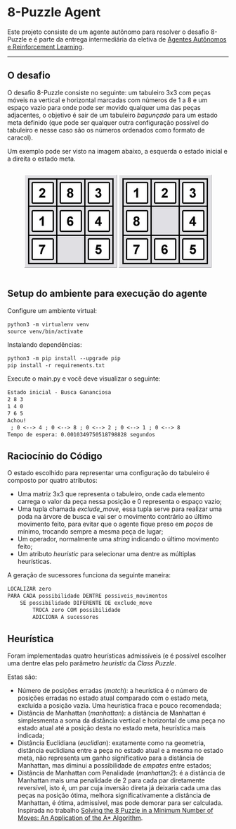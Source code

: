 # 8-Puzzle Agent

Este projeto consiste de um agente autônomo para resolver o desafio 8-Puzzle e é parte da entrega intermediária da eletiva de [Agentes Autônomos e Reinforcement Learning](http://fbarth.net.br/agents/).

---

## O desafio

O desafio 8-Puzzle consiste no seguinte: um tabuleiro 3x3 com peças móveis na vertical e horizontal marcadas com números de 1 a 8 e um espaço vazio para onde pode ser movido qualquer uma das peças adjacentes, o objetivo é sair de um tabuleiro *bagunçado* para um estado meta definido (que pode ser qualquer outra configuração possível do tabuleiro e nesse caso são os números ordenados como formato de caracol).

Um exemplo pode ser visto na imagem abaixo, a esquerda o estado inicial e a direita o estado meta.

<div style="display : flex; justify-content: space-around;">

![Exemplo de Estado](src/img/exemplo-estado.png)
![Estado Meta](src/img/estado-meta.jpg)

</div>


## Setup do ambiente para execução do agente

Configure um ambiente virtual:

```
python3 -m virtualenv venv
source venv/bin/activate
```

Instalando dependências:

```
python3 -m pip install --upgrade pip
pip install -r requirements.txt
```

Execute o main.py e você deve visualizar o seguinte:

```
Estado inicial - Busca Gananciosa
2 8 3
1 4 0
7 6 5
Achou!
 ; 0 <--> 4 ; 0 <--> 8 ; 0 <--> 2 ; 0 <--> 1 ; 0 <--> 8
Tempo de espera: 0.0010349750518798828 segundos
```

## Raciocínio do Código

O estado escolhido para representar uma configuração do tabuleiro é composto por quatro atributos:

-   Uma matriz 3x3 que representa o tabuleiro, onde cada elemento carrega o valor da peça nessa posição e 0 representa o espaço vazio;
-   Uma tupla chamada *exclude_move*, essa tupla serve para realizar uma poda na árvore de busca e vai ser o movimento contrário ao último movimento feito, para evitar que o agente fique preso em *poços* de mínimo, trocando sempre a mesma peça de lugar;
-   Um operador, normalmente uma *string* indicando o último movimento feito;
-   Um atributo *heuristic* para selecionar uma dentre as múltiplas heurísticas.

A geração de sucessores funciona da seguinte maneira:

```
LOCALIZAR zero
PARA CADA possibilidade DENTRE possiveis_movimentos
    SE possibilidade DIFERENTE DE exclude_move
        TROCA zero COM possibilidade
        ADICIONA A sucessores
```

## Heurística

Foram implementadas quatro heurísticas admissíveis (e é possível escolher uma dentre elas pelo parâmetro *heuristic* da *Class Puzzle*.

Estas são:

- Número de posições erradas (*match*): a heurística é o número de posições erradas no estado atual comparado com o estado meta, excluída a posição vazia. Uma heurística fraca e pouco recomendada;
- Distância de Manhattan (*manhattan*): a distância de Manhattan é simplesmenta a soma da distância vertical e horizontal de uma peça no estado atual até a posição desta no estado meta, heurística mais indicada;
- Distância Euclidiana (*euclidian*): exatamente como na geometria, distância euclidiana entre a peça no estado atual e a mesma no estado meta, não representa um ganho significativo para a distância de Manhattan, mas diminui a possibilidade de *empates* entre estados;
- Distância de Manhattan com Penalidade (*manhattan2*): é a distância de Manhattan mais uma penalidade de 2 para cada par diretamente reversível, isto é, um par cuja inversão direta já deixaria cada uma das peças na posição ótima, melhora significativamente a distância de Manhattan, é ótima, admissível, mas pode demorar para ser calculada. Inspirada no trabalho [Solving the 8 Puzzle in a Minimum Number of Moves: An Application of the A* Algorithm](https://web.mit.edu/6.034/wwwbob/EightPuzzle.pdf).
